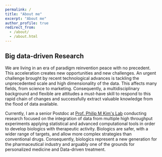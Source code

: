 ```yaml
---
permalink: /
title: "About me"
excerpt: "About me"
author_profile: true
redirect_from: 
  - /about/
  - /about.html
---
```



## Big data-driven Research


We are living in an era of paradigm reinvention peace with no precedent.  This acceleration creates new opportunities and new challenges. An urgent challenge brought by recent technological advances is tackling the unprecedented scale and high dimensionality of the data. This affects many fields, from science to marketing.  Consequently,   a multidisciplinary background and flexible are attitudes a must-have skill to respond to this rapid chain of changes and successfully extract valuable knowledge from the flood of data available.

Currently, I am a senior Postdoc at [Prof. Philip M Kim's Lab](http://www.kimlab.org) conducting research focused on the integration of data from multiple high throughput experiments applying statistical and advanced computational tools in order to develop biologics with therapeutic activity. Biologics are safer, with a wider range of targets, and allow more complex strategies than conventional drugs. Consequently, biologics represent a new generation for the pharmaceutical industry and arguably one of the grounds for personalized medicine and Data-driven treatment.  



